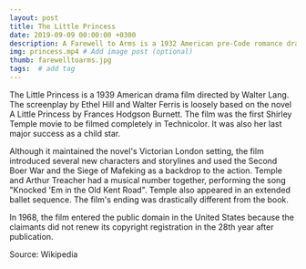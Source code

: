 ```yaml
---
layout: post
title: The Little Princess
date: 2019-09-09 00:00:00 +0300
description: A Farewell to Arms is a 1932 American pre-Code romance drama film directed by Frank Borzage. # Add post description (optional)
img: princess.mp4 # Add image post (optional)
thumb: farewelltoarms.jpg
tags:  # add tag
---
```


The Little Princess is a 1939 American drama film directed by Walter Lang. The screenplay by Ethel Hill and Walter Ferris is loosely based on the novel A Little Princess by Frances Hodgson Burnett. The film was the first Shirley Temple movie to be filmed completely in Technicolor. It was also her last major success as a child star.

Although it maintained the novel's Victorian London setting, the film introduced several new characters and storylines and used the Second Boer War and the Siege of Mafeking as a backdrop to the action. Temple and Arthur Treacher had a musical number together, performing the song "Knocked 'Em in the Old Kent Road". Temple also appeared in an extended ballet sequence. The film's ending was drastically different from the book.

In 1968, the film entered the public domain in the United States because the claimants did not renew its copyright registration in the 28th year after publication.

Source: Wikipedia
